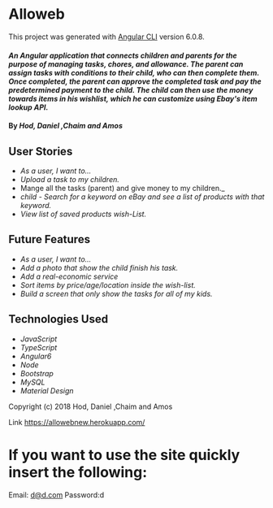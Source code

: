 # Alloweb

This project was generated with [Angular CLI](https://github.com/angular/angular-cli) version 6.0.8.

#### _An Angular application that connects children and parents for the purpose of managing tasks, chores, and allowance.  The parent can assign tasks with conditions to their child, who can then complete them.  Once completed, the parent can approve the completed task and pay the predetermined payment to the child.  The child can then use the money towards items in his wishlist, which he can customize using Ebay's item lookup API._

#### By _Hod, Daniel ,Chaim and Amos_

## User Stories
* _As a user, I want to..._
* _Upload a task to my children._
* Mange all the tasks (parent) and give money to my children._
* _child - Search for a keyword on eBay and see a list of products with that keyword._
* _View list of saved products wish-List._

## Future Features
* _As a user, I want to..._
* _Add a photo that show the child finish his task._
* _Add a real-economic service_
* _Sort items by price/age/location inside the wish-list._
* _Build a screen that only show the tasks for all of my kids._

## Technologies Used
* _JavaScript_
* _TypeScript_
* _Angular6_
* _Node_
* _Bootstrap_
* _MySQL_
* _Material Design_

Copyright (c) 2018 Hod, Daniel ,Chaim and Amos

Link https://allowebnew.herokuapp.com/

# If you want to use the site quickly insert the following:
Email: d@d.com 
Password:d
